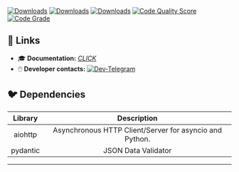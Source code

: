 [![Downloads](https://pepy.tech/badge/pyonlinesim)](https://pepy.tech/project/pyonlinesim)
[![Downloads](https://pepy.tech/badge/pyonlinesim/month)](https://pepy.tech/project/pyonlinesim)
[![Downloads](https://pepy.tech/badge/pyonlinesim/week)](https://pepy.tech/project/pyonlinesim)
[![Code Quality Score](https://api.codiga.io/project/34377/score/svg)](https://api.codiga.io/project/34377/score/svg)
[![Code Grade](https://api.codiga.io/project/34377/status/svg)](https://api.codiga.io/project/34377/status/svg)

## 🔗 Links
* 🎓 **Documentation:** [*CLICK*](https://pyonlinesim.readthedocs.io/en/latest/index.html)
* 🖱️ **Developer contacts:** [![Dev-Telegram](https://img.shields.io/badge/Telegram-blue.svg?style=flat-square&logo=telegram)](https://t.me/marple_tech)
## 🐦 Dependencies  

| Library  |                       Description                       |
|:--------:|:-------------------------------------------------------:|
| aiohttp  | Asynchronous HTTP Client/Server for asyncio and Python. |
| pydantic |                   JSON Data Validator                   |

---